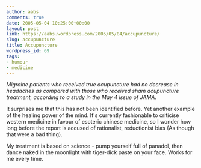 ```yaml
---
author: aabs
comments: true
date: 2005-05-04 10:25:00+00:00
layout: post
link: https://aabs.wordpress.com/2005/05/04/accupuncture/
slug: accupuncture
title: Accupuncture
wordpress_id: 69
tags:
- humour
- medicine
---
```


_Migraine patients who received true acupuncture had no decrease in headaches as compared with those who received sham acupuncture treatment, according to a study in the May 4 issue of JAMA_.

It surprises me that this has not been identified before. Yet another example of the healing power of the mind. It's currently fashionable to criticise western medicine in favour of esoteric chinese medicine, so I wonder how long before the report is accused of rationalist, reductionist bias (As though that were a bad thing).

My treatment is based on science - pump yourself full of panadol, then dance naked in the moonlight with tiger-dick paste on your face. Works for me every time.
